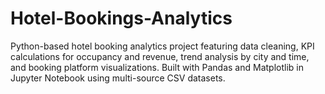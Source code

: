 # Hotel-Bookings-Analytics
Python-based hotel booking analytics project featuring data cleaning, KPI calculations for occupancy and revenue, trend analysis by city and time, and booking platform visualizations. Built with Pandas and Matplotlib in Jupyter Notebook using multi-source CSV datasets.
